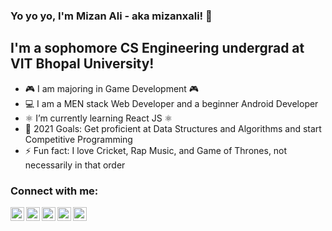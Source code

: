 ### Yo yo yo, I'm Mizan Ali - aka mizanxali! 👋

## I'm a sophomore CS Engineering undergrad at VIT Bhopal University!

- 🎮 I am majoring in Game Development 🎮
- 💻 I am a MEN stack Web Developer and a beginner Android Developer
- ⚛️ I’m currently learning React JS ⚛️
- 🥅 2021 Goals: Get proficient at Data Structures and Algorithms and start Competitive Programming
- ⚡ Fun fact: I love Cricket, Rap Music, and Game of Thrones, not necessarily in that order


### Connect with me:

[<img align="left" alt="mizanxali | Email" width="22px" src="https://cdn.jsdelivr.net/npm/simple-icons@v3/icons/gmail.svg" />][email]
[<img align="left" alt="mizanxali | YouTube" width="22px" src="https://cdn.jsdelivr.net/npm/simple-icons@v3/icons/youtube.svg" />][youtube]
[<img align="left" alt="mizanxali | Twitter" width="22px" src="https://cdn.jsdelivr.net/npm/simple-icons@v3/icons/twitter.svg" />][twitter]
[<img align="left" alt="mizanxali | LinkedIn" width="22px" src="https://cdn.jsdelivr.net/npm/simple-icons@v3/icons/linkedin.svg" />][linkedin]
[<img align="left" alt="mizanxali | Instagram" width="22px" src="https://cdn.jsdelivr.net/npm/simple-icons@v3/icons/instagram.svg" />][instagram]

[email]: mailto:someone@example.com
[twitter]: https://twitter.com/mizanxali
[youtube]: https://www.youtube.com/channel/UC2Q5f_ERpGo-wEK_9eP_ipg
[instagram]: https://instagram.com/mizanxali
[linkedin]: https://linkedin.com/in/mizanxali